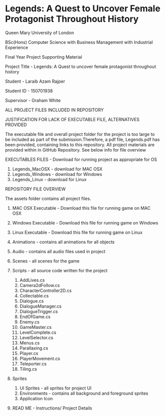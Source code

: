 # Legends: A Quest to Uncover Female Protagonist Throughout History 
Queen Mary University of London

BSc(Hons) Computer Science with Business Management with Industrial Experience

Final Year Project Supporting Material

Project Title - Legends: A Quest to uncover female protagonist throughout history

Student - Laraib Azam Rajper

Student ID -  150701938

Supervisor -  Graham White

ALL PROJECT FILES INCLUDED IN REPOSITORY  


JUSTIFICATION FOR LACK OF EXECUTABLE FILE, ALTERNATIVES PROVIDED

The executable file and overall project folder for the project is too large to be included as part of the submission.Therefore, a pdf file, Legends.pdf has been provided, containing links to this repository. All project materials are provided within in GitHub Repository. See below info for file overview

EXECUTABLES FILES - Download for running project as appropriate for OS

1. Legends_MacOSX - download for MAC OSX
2. Legends_Windows - download for Windows
3. Legends_Linux - download for Linux

REPOSITORY FILE OVERVIEW 

The assets folder contains all project files.

1. MAC OSX Executable - Download this file for running game on MAC OSX
1. Windows Executable - Download this file for running game on Windows
1. Linux Executable - Download this file for running game on Linux
1. Animations - contains all animations for all objects
2. Audio - contains all audio files used in project 
3. Scenes - all scenes for the game
4. Scripts - all source code written for the project 
	1. AddLives.cs
	2. Camera2dFollow.cs
	3. CharacterController2D.cs
	4. Collectable.cs
	5. Dialogue.cs
	6. DialogueManager.cs
	7. DialogueTrigger.cs
	8. EndOfGame.cs
	9. Enemy.cs
	10. GameMaster.cs
	11. LevelComplete.cs
	12. LevelSelector.cs
	13. Menus.cs
	14. Parallaxing.cs
	15. Player.cs
	16. PlayerMovement.cs
	17. Teleporter.cs
 	18. Tiling.cs
 
5. Sprites 
	1. UI Sprites - all sprites for project UI 
	2. Environments - contains all background and foreground sprites
	3. Application Icon 
6. READ ME - Instructions/ Project Details

 





